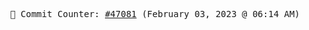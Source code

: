 <p align="center">
    <samp>
        📮 Commit Counter: <a href="https://github.com/Javascript-void0/Javascript-void0/commits/main">#47081</a> (February 03, 2023 @ 06:14 AM)
    </samp>
</p>